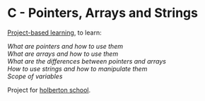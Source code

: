 # C - Pointers, Arrays and Strings

[Project-based learning](https://en.wikipedia.org/wiki/Project-based_learning), to learn:

*What are pointers and how to use them*</br>
*What are arrays and how to use them*</br>
*What are the differences between pointers and arrays*</br>
 *How to use strings and how to manipulate them*</br>
*Scope of variables*</br>

Project for [holberton school](https://www.holbertonschool.com/tn/en/).
